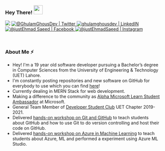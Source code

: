 ### Hey There! <img src="https://github.com/TheDudeThatCode/TheDudeThatCode/blob/master/Assets/wave.gif" width="29px">

<p align="center">
  
![](https://komarev.com/ghpvc/?username=ghulamghousdev&color=blueviolet&label=Profile+Views)
<a href="https://twitter.com/GhulamGhousDev">
<img alt="@GhulamGhousDev | Twitter" src="https://img.shields.io/badge/twitter-%231DA1F2.svg?&style=for-the-badge&logo=twitter&logoColor=white" />
</a>  <a href="https://www.linkedin.com/in/ghulamghousdev/">
<img alt="ghulamghousdev | LinkedIN"  src="https://img.shields.io/badge/linkedin-%230077B5.svg?&style=for-the-badge&logo=linkedin&logoColor=white" />
</a> <a href="https://medium.com/@ghulamghousdev" target="_blank">
</a>
<a href="https://www.facebook.com/gghous999">
<img  alt="@justEhmad Saeed | Facebook" src="https://img.shields.io/badge/facebook-%231877F2.svg?&style=for-the-badge&logo=facebook&logoColor=white" />
</a>
<a href="https://www.instagram.com/ghulam__ghous">
<img alt="@justEhmadSaeed | Instagram"  src="https://img.shields.io/badge/instagram-%23E4405F.svg?&style=for-the-badge&logo=instagram&logoColor=white" />

<!--
<img src = "https://img.shields.io/badge/medium-%2312100E.svg?&style=for-the-badge&logo=medium&logoColor=white" alt = "Medium" />
  -->
  
</a>
</p>
<br>

### About Me ⚡️
- Hey! I'm a 19 year old software developer pursuing a Bachelor’s degree in Computer Sciences from the University of Engineering & Technology (UET) Lahore. 
- I'm constantly posting repositories and new software on GitHub for everybody to use which you can find [here](http://github.com/ghulamghousdev/)!
- Currently dealing in MERN Stack for web development.
- Making a difference to the community as [Alpha Microsoft Learn Student Ambassador](https://studentambassadors.microsoft.com) at Microsoft.
- General Team Member of [Developer Student Club](https://developers.google.com/community/dsc) UET Chapter 2019-2021.
- Delivered [hands-on workshop on Git and GitHub](https://www.linkedin.com/posts/ghulamghousdev_opensource-git-github-activity-6722979018200621056-bPql) to teach students about GitHub and how to use Git to do version controlling and host their code on GitHub.
- Delivered [hands-on workshop on Azure in Machine Learning](https://www.linkedin.com/posts/ghulamghousdev_mlsa-azure-azurecloud-activity-6792730387152965632-wkZ0) to teach students about Azure, ML and performed a experiment using Azure ML Studio.
<!--
Tech Stack
<code><img height="20" src="https://raw.githubusercontent.com/github/explore/80688e429a7d4ef2fca1e82350fe8e3517d3494d/topics/javascript/javascript.png"></code>
<code><img height="20" src="https://raw.githubusercontent.com/github/explore/80688e429a7d4ef2fca1e82350fe8e3517d3494d/topics/react/react.png"></code>
<code><img height="20" src="https://raw.githubusercontent.com/github/explore/80688e429a7d4ef2fca1e82350fe8e3517d3494d/topics/nodejs/nodejs.png"></code>
<code><img height="20" src="https://raw.githubusercontent.com/github/explore/80688e429a7d4ef2fca1e82350fe8e3517d3494d/topics/html/html.png"></code>
<code><img height="20" src="https://raw.githubusercontent.com/github/explore/80688e429a7d4ef2fca1e82350fe8e3517d3494d/topics/css/css.png"></code>
<code><img height="20" src="https://raw.githubusercontent.com/github/explore/80688e429a7d4ef2fca1e82350fe8e3517d3494d/topics/cpp/cpp.png"></code>
<code><img height="20" src="https://raw.githubusercontent.com/github/explore/80688e429a7d4ef2fca1e82350fe8e3517d3494d/topics/mysql/mysql.png"></code>
<code><img height="20" src="https://raw.githubusercontent.com/github/explore/80688e429a7d4ef2fca1e82350fe8e3517d3494d/topics/git/git.png"></code>
<code><img height="20" src="https://raw.githubusercontent.com/github/explore/80688e429a7d4ef2fca1e82350fe8e3517d3494d/topics/visual-studio-code/visual-studio-code.png" /></code>
![Ghous' github stats](https://github-readme-stats.vercel.app/api?username=ghulamghousdev&theme=tokyonight&show_icons=true&count_private=true)
-->
